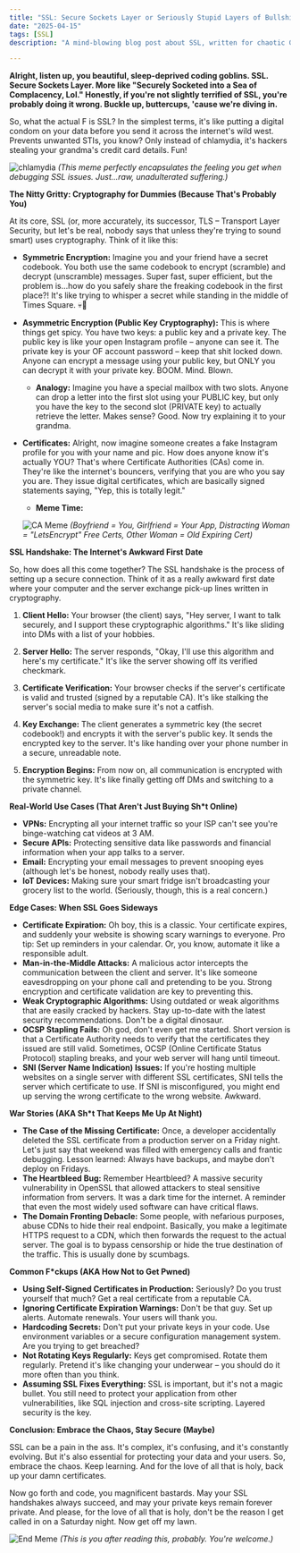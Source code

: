 ```yaml
---
title: "SSL: Secure Sockets Layer or Seriously Stupid Layers of Bullshit? (Let's Find Out!)"
date: "2025-04-15"
tags: [SSL]
description: "A mind-blowing blog post about SSL, written for chaotic Gen Z engineers. Prepare for existential dread and a fleeting understanding of cryptography."

---
```


**Alright, listen up, you beautiful, sleep-deprived coding goblins. SSL. Secure Sockets Layer. More like "Securely Socketed into a Sea of Complacency, Lol." Honestly, if you're not slightly terrified of SSL, you're probably doing it wrong. Buckle up, buttercups, 'cause we're diving in.**

So, what the actual F is SSL? In the simplest terms, it's like putting a digital condom on your data before you send it across the internet's wild west. Prevents unwanted STIs, you know? Only instead of chlamydia, it's hackers stealing your grandma's credit card details. Fun!

![chlamydia](https://i.kym-cdn.com/photos/images/newsfeed/001/953/929/c3b.jpg)
*(This meme perfectly encapsulates the feeling you get when debugging SSL issues. Just...raw, unadulterated suffering.)*

**The Nitty Gritty: Cryptography for Dummies (Because That's Probably You)**

At its core, SSL (or, more accurately, its successor, TLS – Transport Layer Security, but let's be real, nobody says that unless they're trying to sound smart) uses cryptography. Think of it like this:

*   **Symmetric Encryption:** Imagine you and your friend have a secret codebook. You both use the same codebook to encrypt (scramble) and decrypt (unscramble) messages. Super fast, super efficient, but the problem is…how do you safely share the freaking codebook in the first place?! It's like trying to whisper a secret while standing in the middle of Times Square. 💀🙏

*   **Asymmetric Encryption (Public Key Cryptography):** This is where things get spicy. You have two keys: a public key and a private key. The public key is like your open Instagram profile – anyone can see it. The private key is your OF account password – keep that shit locked down.  Anyone can encrypt a message using your public key, but ONLY you can decrypt it with your private key. BOOM. Mind. Blown.

    *   **Analogy:** Imagine you have a special mailbox with two slots. Anyone can drop a letter into the first slot using your PUBLIC key, but only you have the key to the second slot (PRIVATE key) to actually retrieve the letter.  Makes sense? Good. Now try explaining it to your grandma.

*   **Certificates:**  Alright, now imagine someone creates a fake Instagram profile for you with your name and pic. How does anyone know it's actually YOU? That's where Certificate Authorities (CAs) come in. They're like the internet's bouncers, verifying that you are who you say you are. They issue digital certificates, which are basically signed statements saying, "Yep, this is totally legit."

    *   **Meme Time:**

    ![CA Meme](https://imgflip.com/s/meme/Distracted-Boyfriend.jpg)
    *(Boyfriend = You, Girlfriend = Your App, Distracting Woman =  "LetsEncrypt" Free Certs, Other Woman = Old Expiring Cert)*

**SSL Handshake: The Internet's Awkward First Date**

So, how does all this come together?  The SSL handshake is the process of setting up a secure connection. Think of it as a really awkward first date where your computer and the server exchange pick-up lines written in cryptography.

1.  **Client Hello:** Your browser (the client) says, "Hey server, I want to talk securely, and I support these cryptographic algorithms."  It's like sliding into DMs with a list of your hobbies.

2.  **Server Hello:** The server responds, "Okay, I'll use this algorithm and here's my certificate." It's like the server showing off its verified checkmark.

3.  **Certificate Verification:** Your browser checks if the server's certificate is valid and trusted (signed by a reputable CA).  It's like stalking the server's social media to make sure it's not a catfish.

4.  **Key Exchange:** The client generates a symmetric key (the secret codebook!) and encrypts it with the server's public key. It sends the encrypted key to the server. It's like handing over your phone number in a secure, unreadable note.

5.  **Encryption Begins:** From now on, all communication is encrypted with the symmetric key.  It's like finally getting off DMs and switching to a private channel.

**Real-World Use Cases (That Aren't Just Buying Sh*t Online)**

*   **VPNs:**  Encrypting all your internet traffic so your ISP can't see you're binge-watching cat videos at 3 AM.
*   **Secure APIs:** Protecting sensitive data like passwords and financial information when your app talks to a server.
*   **Email:** Encrypting your email messages to prevent snooping eyes (although let's be honest, nobody really uses that).
*   **IoT Devices:** Making sure your smart fridge isn't broadcasting your grocery list to the world. (Seriously, though, this is a real concern.)

**Edge Cases: When SSL Goes Sideways**

*   **Certificate Expiration:** Oh boy, this is a classic.  Your certificate expires, and suddenly your website is showing scary warnings to everyone.  Pro tip: Set up reminders in your calendar. Or, you know, automate it like a responsible adult.
*   **Man-in-the-Middle Attacks:** A malicious actor intercepts the communication between the client and server. It's like someone eavesdropping on your phone call and pretending to be you.  Strong encryption and certificate validation are key to preventing this.
*   **Weak Cryptographic Algorithms:** Using outdated or weak algorithms that are easily cracked by hackers.  Stay up-to-date with the latest security recommendations. Don't be a digital dinosaur.
*   **OCSP Stapling Fails:** Oh god, don't even get me started. Short version is that a Certificate Authority needs to verify that the certificates they issued are still valid. Sometimes, OCSP (Online Certificate Status Protocol) stapling breaks, and your web server will hang until timeout.
*   **SNI (Server Name Indication) Issues:** If you're hosting multiple websites on a single server with different SSL certificates, SNI tells the server which certificate to use. If SNI is misconfigured, you might end up serving the wrong certificate to the wrong website.  Awkward.

**War Stories (AKA Sh*t That Keeps Me Up At Night)**

*   **The Case of the Missing Certificate:**  Once, a developer accidentally deleted the SSL certificate from a production server on a Friday night.  Let's just say that weekend was filled with emergency calls and frantic debugging.  Lesson learned:  Always have backups, and maybe don't deploy on Fridays.
*   **The Heartbleed Bug:**  Remember Heartbleed? A massive security vulnerability in OpenSSL that allowed attackers to steal sensitive information from servers.  It was a dark time for the internet.  A reminder that even the most widely used software can have critical flaws.
*   **The Domain Fronting Debacle:** Some people, with nefarious purposes, abuse CDNs to hide their real endpoint. Basically, you make a legitimate HTTPS request to a CDN, which then forwards the request to the actual server. The goal is to bypass censorship or hide the true destination of the traffic. This is usually done by scumbags.

**Common F*ckups (AKA How Not to Get Pwned)**

*   **Using Self-Signed Certificates in Production:** Seriously?  Do you trust yourself that much?  Get a real certificate from a reputable CA.
*   **Ignoring Certificate Expiration Warnings:**  Don't be that guy.  Set up alerts.  Automate renewals.  Your users will thank you.
*   **Hardcoding Secrets:**  Don't put your private keys in your code.  Use environment variables or a secure configuration management system. Are you trying to get breached?
*   **Not Rotating Keys Regularly:** Keys get compromised. Rotate them regularly. Pretend it's like changing your underwear – you should do it more often than you think.
*   **Assuming SSL Fixes Everything:** SSL is important, but it's not a magic bullet. You still need to protect your application from other vulnerabilities, like SQL injection and cross-site scripting. Layered security is the key.

**Conclusion: Embrace the Chaos, Stay Secure (Maybe)**

SSL can be a pain in the ass. It's complex, it's confusing, and it's constantly evolving. But it's also essential for protecting your data and your users. So, embrace the chaos. Keep learning.  And for the love of all that is holy, back up your damn certificates.

Now go forth and code, you magnificent bastards. May your SSL handshakes always succeed, and may your private keys remain forever private. And please, for the love of all that is holy, don't be the reason I get called in on a Saturday night. Now get off my lawn.

![End Meme](https://i.imgflip.com/733w5z.jpg)
*(This is you after reading this, probably. You're welcome.)*
